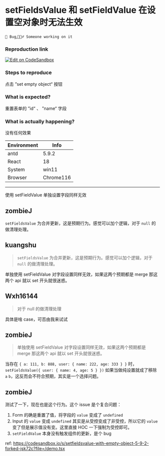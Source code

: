 # setFieldsValue 和 setFieldValue 在设置空对象时无法生效

`🐛 Bug`,`👷🏻‍♂️ Someone working on it`

### Reproduction link

[![Edit on CodeSandbox](https://codesandbox.io/static/img/play-codesandbox.svg)](https://codesandbox.io/s/setfieldsvalue-with-empty-object-5-9-2-fkkh4l?file=/demo.tsx:1487-1500)

### Steps to reproduce

点击 ”set empty object“ 按钮

### What is expected?

重置表单的 ”id“ 、 ”name“ 字段

### What is actually happening?

没有任何效果

| Environment | Info      |
| ----------- | --------- |
| antd        | 5.9.2     |
| React       | 18        |
| System      | win11     |
| Browser     | Chrome116 |

---

使用 setFieldValue 单独设置字段同样无效

<!-- generated by ant-design-issue-helper. DO NOT REMOVE -->

## zombieJ

`setFieldsValue` 为合并更新，这是预期行为。感觉可以加个逻辑，对于 `null` 的做清理处理。

## kuangshu

> `setFieldsValue` 为合并更新，这是预期行为。感觉可以加个逻辑，对于 `null` 的做清理处理。

单独使用 setFieldValue 对字段设置同样无效，如果这两个预期都是 merge 那这两个 api 就以 set 开头就很迷惑。

## Wxh16144

> 对于 null 的做清理处理

具体是啥 case，可否由我来试试

## zombieJ

> 单独使用 setFieldValue 对字段设置同样无效，如果这两个预期都是 merge 那这两个 api 就以 set 开头就很迷惑。

当存在 `{ a: 111, b: 888, user: { name: 222, age: 333 } }` 时，`setFieldsValue({ user: { name: 4, age: 5 } })` 如果当做纯设置就成了移除 `a` `b`，这反而会不符合预期，其实是一个选择问题。

## zombieJ

测试了一下，现在也是这个行为。这个 issue 是个复合问题：

1. Form 的确是重置了值，将字段的 `value` 变成了 `undefined`
2. Input 的 `value` 变成 `undefined` 其实是从受控变成了非受控，所以它的 `value` 变了但是展示值没有变。这里直接 HOC 一下强制为受控即可。
3. `setFieldValue` 本身没有触发组件的更新，是个 bug

ref: https://codesandbox.io/s/setfieldsvalue-with-empty-object-5-9-2-forked-jsk72c?file=/demo.tsx

